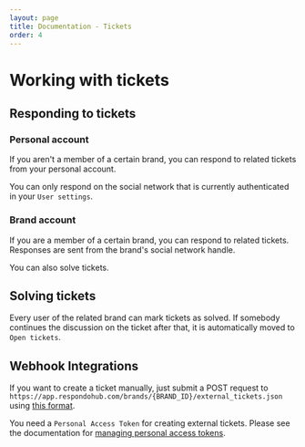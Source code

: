 ```yaml
---
layout: page
title: Documentation - Tickets
order: 4
---
```


# Working with tickets

## Responding to tickets

### Personal account

If you aren't a member of a certain brand, you can respond to related tickets
from your personal account.

You can only respond on the social network that is currently authenticated in
your `User settings`.

### Brand account

If you are a member of a certain brand, you can respond to related tickets.
Responses are sent from the brand's social network handle.

You can also solve tickets.

## Solving tickets

Every user of the related brand can mark tickets as solved. If somebody continues
the discussion on the ticket after that, it is automatically moved to
`Open tickets`.

## Webhook Integrations

If you want to create a ticket manually, just submit a POST request to
`https://app.respondohub.com/brands/{BRAND_ID}/external_tickets.json` using
[this format](https://docs.respondohub.com/external_ticket_format).

You need a `Personal Access Token` for creating external tickets. Please see the
documentation for [managing personal access tokens](../users#personal-access-tokens).
